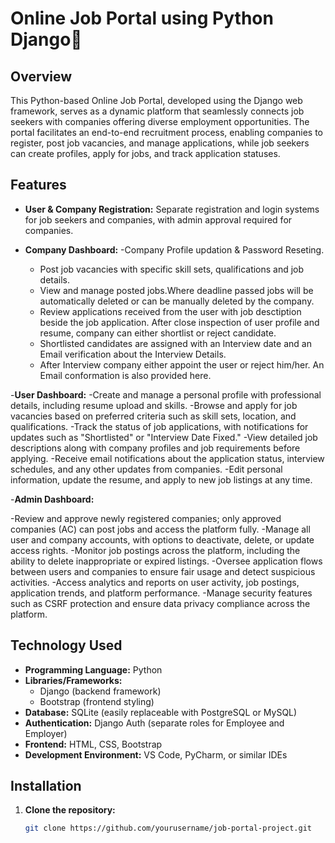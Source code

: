 # Online Job Portal using Python Django🚀

## Overview

This Python-based Online Job Portal, developed using the Django web framework, serves as a dynamic platform that seamlessly connects job seekers with companies offering diverse employment opportunities. The portal facilitates an end-to-end recruitment process, enabling companies to register, post job vacancies, and manage applications, while job seekers can create profiles, apply for jobs, and track application statuses.

## Features
- **User & Company Registration:** Separate registration and login systems for job seekers and companies, with admin approval required for companies.
  
- **Company Dashboard:**
  -Company Profile updation & Password Reseting. 
  - Post job vacancies with specific skill sets, qualifications and job details.
  - View and manage posted jobs.Where deadline passed jobs will be automatically deleted or can be manually deleted by the company.
  - Review applications received from the user with job desctiption beside the job application. After close inspection of user profile and resume, company can either shortlist or reject candidate.
  - Shortlisted candidates are assigned with an Interview date and an Email verification about the Interview Details.
  - After Interview company either appoint the user or reject him/her. An Email conformation is also provided here.
    
-**User Dashboard:**
  -Create and manage a personal profile with professional details, including resume upload and skills.
  -Browse and apply for job vacancies based on preferred criteria such as skill sets, location, and qualifications.
  -Track the status of job applications, with notifications for updates such as "Shortlisted" or "Interview Date Fixed."
  -View detailed job descriptions along with company profiles and job requirements before applying.
  -Receive email notifications about the application status, interview schedules, and any other updates from companies.
  -Edit personal information, update the resume, and apply to new job listings at any time.

-**Admin Dashboard:**

-Review and approve newly registered companies; only approved companies (AC) can post jobs and access the platform fully.
-Manage all user and company accounts, with options to deactivate, delete, or update access rights.
-Monitor job postings across the platform, including the ability to delete inappropriate or expired listings.
-Oversee application flows between users and companies to ensure fair usage and detect suspicious activities.
-Access analytics and reports on user activity, job postings, application trends, and platform performance.
-Manage security features such as CSRF protection and ensure data privacy compliance across the platform.

## Technology Used
- **Programming Language:** Python
- **Libraries/Frameworks:**
  - Django (backend framework)
  - Bootstrap (frontend styling)
- **Database:** SQLite (easily replaceable with PostgreSQL or MySQL)
- **Authentication:** Django Auth (separate roles for Employee and Employer)
- **Frontend:** HTML, CSS, Bootstrap
- **Development Environment:** VS Code, PyCharm, or similar IDEs

## Installation
1. **Clone the repository:**
   ```bash
   git clone https://github.com/yourusername/job-portal-project.git
